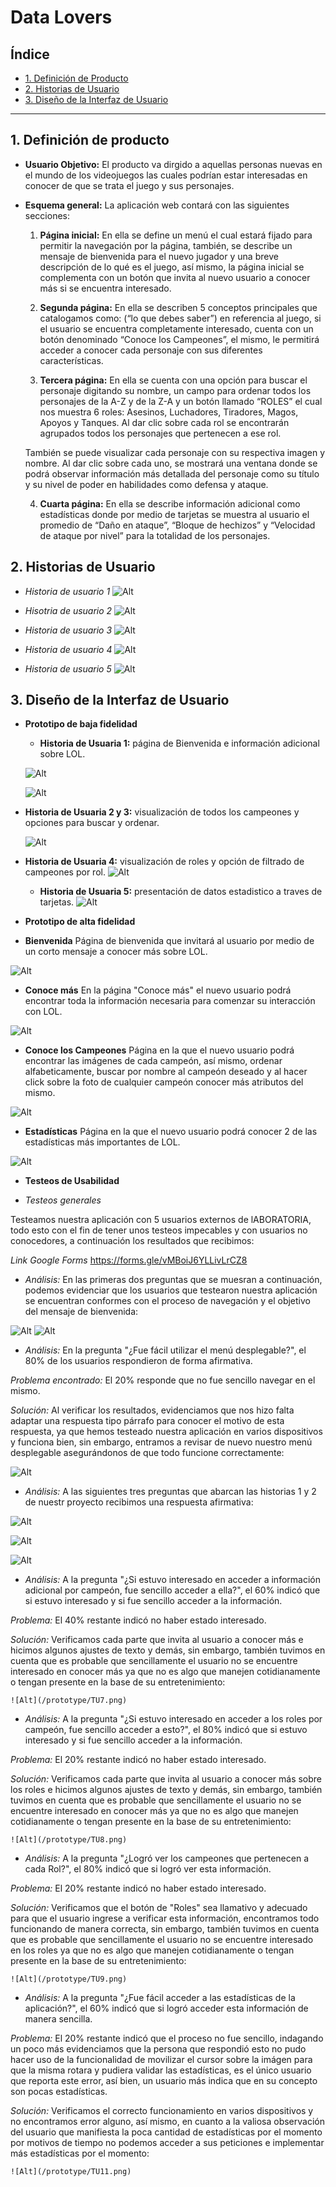 # Data Lovers

## Índice

* [1. Definición de Producto](#1-definición-de-producto)
* [2. Historias de Usuario](#2-historias-de-usuario)
* [3. Diseño de la Interfaz de Usuario](#3-diseño-de-la-interfaz-de-usuario)

***

## 1. Definición de producto

  * **Usuario Objetivo:** El producto va dirgido a aquellas personas nuevas en el mundo de los videojuegos las cuales podrían estar interesadas en conocer de que se trata el juego y sus personajes. 

  * **Esquema general:** La aplicación web contará con las siguientes secciones:

    1. **Página inicial:** En ella se define un menú el cual estará fijado para permitir la navegación por la página, también, se describe un mensaje de bienvenida para el nuevo jugador y una breve descripción de lo qué es el juego, así mismo, la página inicial se complementa con un botón que invita al nuevo usuario a conocer más si se encuentra interesado.

    2. **Segunda página:** En ella se describen 5 conceptos principales que catalogamos como: (“lo que debes saber”) en referencia al juego, si el usuario se encuentra completamente interesado, cuenta con un botón denominado “Conoce los Campeones”, el mismo, le permitirá acceder a conocer cada personaje con sus diferentes características.

    3. **Tercera página:** En ella se cuenta con una opción para buscar el personaje digitando su nombre, un campo para ordenar todos los personajes de la A-Z y de la Z-A y un botón llamado “ROLES” el cual nos muestra 6 roles: Asesinos, Luchadores, Tiradores, Magos, Apoyos y Tanques. Al dar clic sobre cada rol se encontrarán agrupados todos los personajes que pertenecen a ese rol.  

    También se puede visualizar cada personaje con su respectiva imagen y nombre. Al dar clic sobre cada uno, se mostrará una ventana donde se podrá observar información más detallada del personaje como su título y su nivel de poder en habilidades como defensa y ataque.

    4. **Cuarta página:** En ella se describe información adicional como estadísticas donde por medio de tarjetas se muestra al usuario el promedio de “Daño en ataque”, “Bloque de hechizos” y “Velocidad de ataque por nivel” para la totalidad de los personajes.



## 2. Historias de Usuario

  - *Historia de usuario 1*
  ![Alt](/prototype/HUser1.png)

  - *Hisotria de usuario 2*
    ![Alt](/prototype/HUser2.png)

  - *Historia de usuario 3*
    ![Alt](/prototype/HUser3.png)

  - *Historia de usuario 4*
    ![Alt](/prototype/HUser4.png)

  - *Historia de usuario 5*
    ![Alt](/prototype/HUser5.png)


## 3. Diseño de la Interfaz de Usuario

 * **Prototipo de baja fidelidad**

   - **Historia de Usuaria 1:** página de Bienvenida e información adicional sobre LOL.

    ![Alt](/prototype/Bienvenida%20HU1.jpg)
  
    ![Alt](/prototype/HU1.jpg)

  - **Historia de Usuaria 2 y 3:** visualización de todos los campeones y opciones para buscar y ordenar.

    ![Alt](/prototype/HU2%20y%20HU3.jpg)

  - **Historia de Usuaria 4:** visualización de roles y opción de filtrado de campeones por rol. 
    ![Alt](/prototype/HU4.jpg)

    - **Historia de Usuaria 5:** presentación de datos estadistico a traves de tarjetas.
    ![Alt](/prototype//HU5.jpg)

 * **Prototipo de alta fidelidad**

  - **Bienvenida** Página de bienvenida que invitará al usuario por medio de un corto mensaje a conocer más sobre LOL.

  ![Alt](/prototype/Pg-1Figma..png)

  - **Conoce más** En la página "Conoce más" el nuevo usuario podrá encontrar toda la información necesaria para comenzar su interacción con LOL.

  ![Alt](/prototype/Pg-2Figma..png)

  - **Conoce los Campeones** Página en la que el nuevo usuario podrá encontrar las imágenes de cada campeón, así mismo, ordenar alfabeticamente, buscar por nombre al campeón deseado y al hacer click sobre la foto de cualquier campeón conocer más atributos del mismo.

  ![Alt](prototype/Pg-3Figma..png)

  - **Estadísticas** Página en la que el nuevo usuario podrá conocer 2 de las estadísticas más importantes de LOL.

  ![Alt](/prototype/Pg-4Figma..png)

 * **Testeos de Usabilidad**

 - *Testeos generales* 

Testeamos nuestra aplicación con 5 usuarios externos de lABORATORIA, todo esto con el fin de tener unos testeos impecables y con usuarios no conocedores, a continuación los resultados que recibimos:

*Link Google Forms* https://forms.gle/vMBoiJ6YLLivLrCZ8

   - *Análisis:* En las primeras dos preguntas que se muesran a continuación, podemos evidenciar que los usuarios que testearon nuestra aplicación se encuentran conformes con el proceso de navegación y el objetivo del mensaje de bienvenida:

  ![Alt](/prototype/TU1.png)
  ![Alt](/prototype/TU2.png)

  - *Análisis:* En la pregunta "¿Fue fácil utilizar el menú desplegable?", el 80% de los usuarios respondieron de    forma afirmativa.

  *Problema encontrado:* El 20% responde que no fue sencillo navegar en el mismo.

  *Solución:* Al verificar los resultados, evidenciamos que nos hizo falta adaptar una respuesta tipo párrafo para conocer el motivo de esta respuesta, ya que hemos testeado nuestra aplicación en varios dispositivos y funciona bien, sin embargo, entramos a revisar de nuevo nuestro menú desplegable asegurándonos de que todo funcione correctamente:

  ![Alt](/prototype/TU3.png)

  - *Análisis:* A las siguientes tres preguntas que abarcan las historias 1 y 2 de nuestr proyecto recibimos una respuesta afirmativa:

  ![Alt](/prototype/TU4.png)

  ![Alt](/prototype/TU5.png)

  ![Alt](/prototype/TU6.png)

  - *Análisis:* A la pregunta "¿Si estuvo interesado en acceder a información adicional por campeón, fue sencillo acceder a ella?", el 60% indicó que si estuvo interesado y si fue sencillo acceder a la información.

  *Problema:* El 40% restante indicó no haber estado interesado.

  *Solución:* Verificamos cada parte que invita al usuario a conocer más e hicimos algunos ajustes de texto y demás, sin embargo, también tuvimos en cuenta que es probable que sencillamente el usuario no se encuentre interesado en conocer más ya que no es algo que manejen cotidianamente o tengan presente en la base de su entretenimiento:

    ![Alt](/prototype/TU7.png)

  - *Análisis:* A la pregunta "¿Si estuvo interesado en acceder a los roles por campeón, fue sencillo acceder a esto?", el 80% indicó que si estuvo interesado y si fue sencillo acceder a la información.

  *Problema:* El 20% restante indicó no haber estado interesado.

  *Solución:* Verificamos cada parte que invita al usuario a conocer más sobre los roles e hicimos algunos ajustes de texto y demás, sin embargo, también tuvimos en cuenta que es probable que sencillamente el usuario no se encuentre interesado en conocer más ya que no es algo que manejen cotidianamente o tengan presente en la base de su entretenimiento:

    ![Alt](/prototype/TU8.png)

  - *Análisis:* A la pregunta "¿Logró ver los campeones que pertenecen a cada Rol?", el 80% indicó que si logró ver esta información.

  *Problema:* El 20% restante indicó no haber estado interesado.

  *Solución:* Verificamos que el botón de "Roles" sea llamativo y adecuado para que el usuario ingrese a verificar esta información, encontramos todo funcionando de manera correcta, sin embargo, también tuvimos en cuenta que es probable que sencillamente el usuario no se encuentre interesado en los roles  ya que no es algo que manejen cotidianamente o tengan presente en la base de su entretenimiento:

    ![Alt](/prototype/TU9.png)

  - *Análisis:* A la pregunta "¿Fue fácil acceder a las estadísticas de la aplicación?", el 60% indicó que si logró acceder esta información de manera sencilla.

  *Problema:* El 20% restante indicó que el proceso no fue sencillo, indagando un poco más evidenciamos que la persona que respondió esto no pudo hacer uso de la funcionalidad de movilizar el cursor sobre la imágen para que la misma rotara y pudiera validar las estadísticas, es el único usuario que reporta este error, así bien, un usuario más indica que en su concepto son pocas estadísticas.

  *Solución:* Verificamos el correcto funcionamiento en varios dispositivos y no encontramos error alguno, así mismo, en cuanto a la valiosa observación del usuario que manifiesta la poca cantidad de estadísticas por el momento por motivos de tiempo no podemos acceder a sus peticiones e implementar más estadísticas por el momento:

    ![Alt](/prototype/TU11.png)